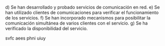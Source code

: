 d) Se han desarrollado y probado servicios de comunicación en red.
e) Se han utilizado clientes de comunicaciones para verificar el funcionamiento de los servicios. 
f) Se han incorporado mecanismos para posibilitar la comunicación simultánea de varios clientes con el servicio.
g) Se ha verificado la disponibilidad del servicio.

svfc aees phni uiuy
